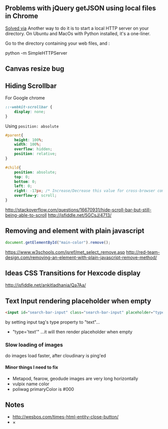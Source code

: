 ## Problems with jQuery getJSON using local files in Chrome

[Solved via](http://stackoverflow.com/questions/2541949/problems-with-jquery-getjson-using-local-files-in-chrome)
Another way to do it is to start a local HTTP server on your directory. On Ubuntu and MacOs with Python installed, it's a one-liner.

Go to the directory containing your web files, and :

python -m SimpleHTTPServer


## Canvas resize bug


## Hiding Scrollbar
For Google chrome
```css
::-webkit-scrollbar {
    display: none;
}
```
Using ```position: absolute```
```css
#parent{
    height: 100%;
    width: 100%;
    overflow: hidden;
    position: relative;
}

#child{
    position: absolute;
    top: 0;
    bottom: 0;
    left: 0;
    right: -17px; /* Increase/Decrease this value for cross-browser compatibility */
    overflow-y: scroll;
}
```

http://stackoverflow.com/questions/16670931/hide-scroll-bar-but-still-being-able-to-scroll
http://jsfiddle.net/5GCsJ/4713/


## Removing and element with plain javascript
```js
document.getElementById("main-color").remove();
```


https://www.w3schools.com/jsref/met_select_remove.asp
http://red-team-design.com/removing-an-element-with-plain-javascript-remove-method/


## Ideas CSS Transitions for Hexcode display
http://jsfiddle.net/ankitladhania/Qa7Aa/

## Text Input rendering placeholder when empty
```html
<input id="search-bar-input" class="search-bar-input" placeholder="type in a name" autofocus="true" type="text"></input>
```
by setting input tag's type property to "text"...
 - "type='text'"
...it will then render placeholder when empty

### Slow loading of images

  do images load faster, after cloudinary is ping'ed

#### Minor things I need to fix
- Metapod, fearow, geodude images are very long horizontally
- vulpix name color
- poliwag primaryColor is #000


## Notes
- http://wesbos.com/times-html-entity-close-button/
- &times;
